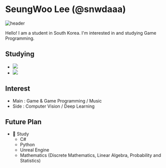 # SeungWoo Lee (@snwdaaa)

![header](https://capsule-render.vercel.app/api?type=soft&color=auto&height=150&section=header&text=🤓&fontSize=70&animation=none)

Hello! I am a student in South Korea. I'm interested in and studying Game Programming.

## Studying
- <img src="https://img.shields.io/badge/C-3766AB?style=flat-square&logo=C&logoColor=white"/>
- <img src="https://img.shields.io/badge/C++-3766AB?style=flat-square&logo=C++&logoColor=white"/>

## Interest
- Main : Game & Game Programming / Music
- Side : Computer Vision / Deep Learning

## Future Plan
- 💪 Study
    - C#
    - Python
    - Unreal Engine
    - Mathematics (Discrete Mathematics, Linear Algebra, Probability and Statistics)